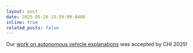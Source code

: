 ```yaml
---
layout: post
date: 2025-05-26 15:59:00-0400
inline: true
related_posts: false
---
```


Our [work on autonomous vehicle explanations](https://arxiv.org/abs/2409.05731) was accepted by CHI 2025!
